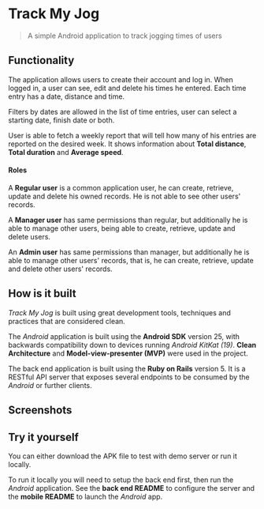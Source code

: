 # Track My Jog

> A simple Android application to track jogging times of users

## Functionality

The application allows users to create their account and log in. When logged in, a user can see,
edit and delete his times he entered. Each time entry has a date, distance and time.

Filters by dates are allowed in the list of time entries, user can select a starting date,
finish date or both.

User is able to fetch a weekly report that will tell how many of his entries are reported on the
desired week. It shows information about **Total distance**, **Total duration** and
**Average speed**.

#### Roles

A **Regular user** is a common application user, he can create, retrieve, update and delete his
owned records. He is not able to see other users' records.

A **Manager user** has same permissions than regular, but additionally he is able to manage other
users, being able to create, retrieve, update and delete users.

An **Admin user** has same permissions than manager, but additionally he is able to manage other
users' records, that is, he can create, retrieve, update and delete other users' records.

## How is it built

_Track My Jog_ is built using great development tools, techniques and practices that are considered
clean.

The _Android_ application is built using the **Android SDK** version 25, with backwards
compatibility down to devices running _Android KitKat (19)_. **Clean Architecture** and
**Model-view-presenter (MVP)** were used in the project.

The back end application is built using the **Ruby on Rails** version 5. It is a RESTful API server
that exposes several endpoints to be consumed by the _Android_ or further clients.

## Screenshots


## Try it yourself

You can either download the APK file to test with demo server or run it locally.

To run it locally you will need to setup the back end first, then run the _Android_ application.
See the **back end README** to configure the server and the **mobile README** to launch the
_Android_ app.

[Ruby on Rails]:http://rubyonrails.org/
